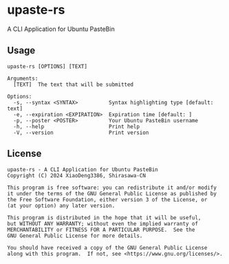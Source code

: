 # upaste-rs

A CLI Application for Ubuntu PasteBin

## Usage

```help
upaste-rs [OPTIONS] [TEXT]

Arguments:
  [TEXT]  The text that will be submitted

Options:
  -s, --syntax <SYNTAX>          Syntax highlighting type [default: text]
  -e, --expiration <EXPIRATION>  Expiration time [default: ]
  -p, --poster <POSTER>          Your Ubuntu PasteBin username
  -h, --help                     Print help
  -V, --version                  Print version
```

## License

    upaste-rs - A CLI Application for Ubuntu PasteBin
    Copyright (C) 2024 XiaoDeng3386, Shirasawa-CN

    This program is free software: you can redistribute it and/or modify
    it under the terms of the GNU General Public License as published by
    the Free Software Foundation, either version 3 of the License, or
    (at your option) any later version.

    This program is distributed in the hope that it will be useful,
    but WITHOUT ANY WARRANTY; without even the implied warranty of
    MERCHANTABILITY or FITNESS FOR A PARTICULAR PURPOSE.  See the
    GNU General Public License for more details.

    You should have received a copy of the GNU General Public License
    along with this program.  If not, see <https://www.gnu.org/licenses/>.
